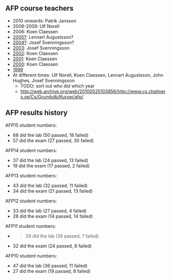 AFP course teachers
--------
* 2010 onwards: Patrik Jansson
* 2008-2009: Ulf Norell
* 2006: Koen Claessen
* [2005?](http://web.archive.org/web/20051204231530/http://www.cs.chalmers.se/Cs/Grundutb/Kurser/afp/course.html): Lennart Augustsson?
* [2004?](https://web.archive.org/web/20040906080521/http://www.cs.chalmers.se/~josefs/): Josef Svenningsson?
* [2003](http://web.archive.org/web/20031222151547/http://www.cs.chalmers.se/Cs/Grundutb/Kurser/afp/course.html): Josef Svenningsson
* [2002](http://web.archive.org/web/20021028231456/http://www.cs.chalmers.se/Cs/Grundutb/Kurser/afp/course.html): Koen Claessen
* [2001](https://web.archive.org/web/20011004074156/http://www.cs.chalmers.se/~koen/teaching.html): Koen Claessen
* [2000](https://web.archive.org/web/20001026233438/http://www.cs.chalmers.se/~koen/teaching.html): Koen Claessen
* [1999](http://web.archive.org/web/20000831122446/http://www.cs.chalmers.se/~augustss/AFP/index.html)
* At different times: Ulf Norell, Koen Claessen, Lennart Augustsson, John Hughes, Josef Svenningsson
  * TODO: sort out who did which year
  * http://web.archive.org/web/20100525103856/http://www.cs.chalmers.se/Cs/Grundutb/Kurser/afp/

AFP results history
-----------

AFP15 student numbers:
* 68 did the lab  (50 passed, 18 failed)
* 57 did the exam (27 passed, 30 failed)

AFP14 student numbers:
* 37 did the lab  (24 passed, 13 failed)
* 19 did the exam (17 passed,  2 failed)

AFP13 student numbers:
* 43 did the lab  (32 passed, 11 failed)
* 34 did the exam (21 passed, 13 failed)

AFP12 student numbers:
* 33 did the lab  (27 passed,  4 failed)
* 28 did the exam (14 passed, 14 failed)

AFP11 student numbers:
* >29 did the lab (26 passed, ? failed)
* 32 did the exam (24 passed, 8 failed)

AFP10 student numbers:
* 47 did the lab  (36 passed, 11 failed)
* 27 did the exam (19 passed,  8 failed)
